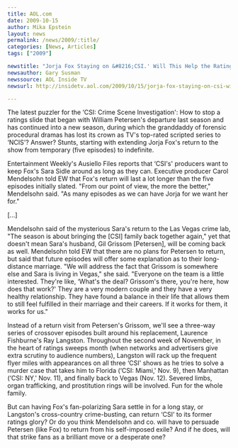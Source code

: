 ```yaml
---
title: AOL.com
date: 2009-10-15
author: Mika Epstein
layout: news
permalink: /news/2009/:title/
categories: [News, Articles]
tags: ["2009"]

newstitle: "Jorja Fox Staying on &#8216;CSI.' Will This Help the Ratings? "
newsauthor: Gary Susman 
newssource: AOL Inside TV  
newsurl: http://insidetv.aol.com/2009/10/15/jorja-fox-staying-on-csi-will-this-help-the-ratings/

---
```


The latest puzzler for the &#8216;CSI: Crime Scene Investigation': How to stop a ratings slide that began with William Petersen's departure last season and has continued into a new season, during which the granddaddy of forensic procedural dramas has lost its crown as TV's top-rated scripted series to &#8216;NCIS'? Answer? Stunts, starting with extending Jorja Fox's return to the show from temporary (five episodes) to indefinite.

Entertainment Weekly's Ausiello Files reports that &#8216;CSI's' producers want to keep Fox's Sara Sidle around as long as they can. Executive producer Carol Mendelsohn told EW that Fox's return will last a lot longer than the five episodes initially slated. "From our point of view, the more the better," Mendelsohn said. "As many episodes as we can have Jorja for we want her for."

[...]

Mendelsohn said of the mysterious Sara's return to the Las Vegas crime lab, "The season is about bringing the [CSI] family back together again," yet that doesn't mean Sara's husband, Gil Grissom [Petersen], will be coming back as well. Mendelsohn told EW that there are no plans for Petersen to return, but said that future episodes will offer some explanation as to their long-distance marriage. "We will address the fact that Grissom is somewhere else and Sara is living in Vegas," she said. "Everyone on the team is a little interested. They're like, &#8216;What's the deal? Grissom's there, you're here, how does that work?' They are a very modern couple and they have a very healthy relationship. They have found a balance in their life that allows them to still feel fulfilled in their marriage and their careers. If it works for them, it works for us."

Instead of a return visit from Petersen's Grissom, we'll see a three-way series of crossover episodes built around his replacement, Laurence Fishburne's Ray Langston. Throughout the second week of November, in the heart of ratings sweeps month (when networks and advertisers give extra scrutiny to audience numbers), Langston will rack up the frequent flyer miles with appearances on all three &#8216;CSI' shows as he tries to solve a murder case that takes him to Florida (&#8216;CSI: Miami,' Nov. 9), then Manhattan (&#8216;CSI: NY,' Nov. 11), and finally back to Vegas (Nov. 12). Severed limbs, organ trafficking, and prostitution rings will be involved. Fun for the whole family.

But can having Fox's fan-polarizing Sara settle in for a long stay, or Langston's cross-country crime-busting, can return &#8216;CSI' to its former ratings glory? Or do you think Mendelsohn and co. will have to persuade Petersen (like Fox) to return from his self-imposed exile? And if he does, will that strike fans as a brilliant move or a desperate one?  
